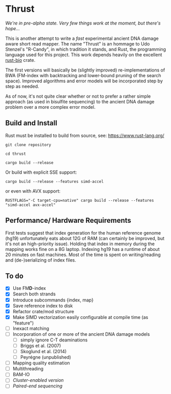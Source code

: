 # Thrust

_We're in pre-alpha state. Very few things work at the moment, but there's hope..._

This is another attempt to write a _fast_ experimental ancient DNA damage aware short read mapper. The name "Thrust" is 
an hommage to Udo Stenzel's "R-Candy", in which tradition it stands, and Rust, the programming language used for this 
project. This work depends heavily on the excellent [rust-bio](https://rust-bio.github.io/) crate. 

The first versions will basically be (slightly improved) re-implementations of BWA (FM-index with backtracking and lower-bound pruning of 
the search space). Improved algorithms and error models will be incorporated step by step as needed. 

As of now, it's not quite clear whether or not to prefer a rather simple approach (as used in bisulfite sequencing) to 
the ancient DNA damage problem over a more complex error model.

## Build and Install

Rust must be installed to build from source, see: https://www.rust-lang.org/

`git clone repository`

`cd thrust`

`cargo build --release`

Or build with explicit SSE support:

`cargo build --release --features simd-accel`

or even with AVX support:

`RUSTFLAGS="-C target-cpu=native" cargo build --release --features "simd-accel avx-accel"`

## Performance/ Hardware Requirements

First tests suggest that index generation for the human reference genome (hg19) unfortunately eats about 12G of RAM 
(can certainly be improved,  but it's not an high-priority issue). 
Holding that index in memory during the mapping works fine on a 8G laptop. Indexing hg19 has a runtime of about 
20 minutes on fast machines. Most of the time is spent on writing/reading and (de-)serializing of index files.  

## To do

- [x] Use FM**D**-index
- [x] Search both strands
- [x] Introduce subcommands {index, map}
- [x] Save reference index to disk
- [x] Refactor crate/mod structure
- [x] Make SIMD vectorization easily configurable at compile time (as "feature")
- [ ] Inexact matching
- [ ] Incorporation of one or more of the ancient DNA damage models 
  - [ ] simply ignore C-T deaminations
  - [ ] Briggs et al. (2007)
  - [ ] Skoglund et al. (2014)
  - [ ] Peyrégne (unpublished)
- [ ] Mapping quality estimation
- [ ] Multithreading
- [ ] BAM-IO
- [ ] _Cluster-enabled version_
- [ ] _Paired-end sequencing_

